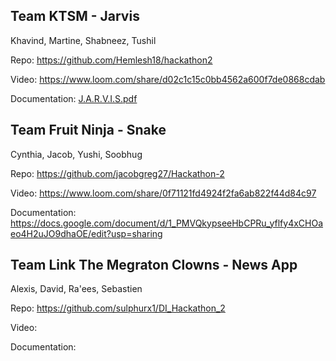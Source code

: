 ## Team KTSM - Jarvis

Khavind, Martine, Shabneez, Tushil

Repo: https://github.com/Hemlesh18/hackathon2

Video: https://www.loom.com/share/d02c1c15c0bb4562a600f7de0868cdab

Documentation: [J.A.R.V.I.S.pdf](J.A.R.V.I.S.pdf)

## Team Fruit Ninja - Snake

Cynthia, Jacob, Yushi, Soobhug

Repo: https://github.com/jacobgreg27/Hackathon-2

Video: https://www.loom.com/share/0f71121fd4924f2fa6ab822f44d84c97

Documentation: https://docs.google.com/document/d/1_PMVQkypseeHbCPRu_yflfy4xCHOaeo4H2uJO9dhaOE/edit?usp=sharing

## Team Link The Megraton Clowns - News App

Alexis, David, Ra'ees, Sebastien

Repo: https://github.com/sulphurx1/DI_Hackathon_2

Video:

Documentation:
